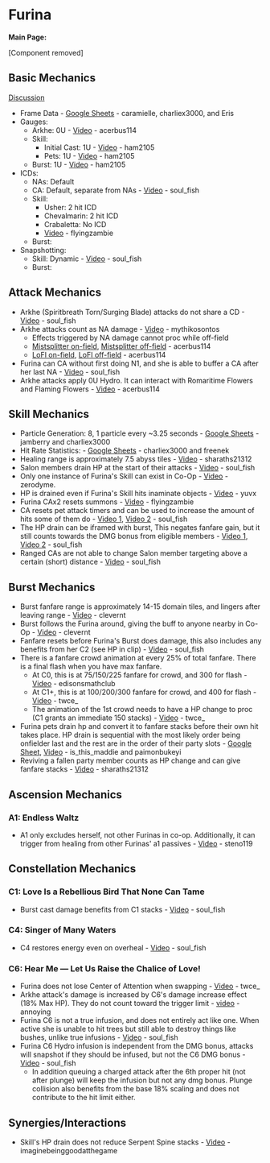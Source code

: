 # Furina

**Main Page:**

[Component removed]

## Basic Mechanics

[Discussion](https://tickets.deeznuts.moe/transcripts/furina-basic-mechanics)

* Frame Data - [Google Sheets](https://docs.google.com/spreadsheets/d/1nNKfwu7BISm78JpPX6-fLFFRFU2r19a42hr15potaD0/edit#gid=0) - caramielle, charliex3000, and Eris
* Gauges:
  * Arkhe: 0U - [Video](https://youtu.be/7xkN3H3iagM?si=zz0InpwPHEvhFcP6) - acerbus114
  * Skill:
    * Initial Cast: 1U - [Video](https://www.youtube.com/watch?v=euK-xBVU1OA) - ham2105
    * Pets: 1U - [Video](https://www.youtube.com/watch?v=zQO4RE-ZC5s) - ham2105
  * Burst: 1U - [Video](https://youtu.be/adix_Pis_pA?si=lFh5ky0ibyjSxfjP) - ham2105
* ICDs:
  * NAs: Default
  * CA: Default, separate from NAs - [Video](https://youtu.be/HnsdoRPQWt4) - soul_fish
  * Skill:
    * Usher: 2 hit ICD
    * Chevalmarin: 2 hit ICD
    * Crabaletta: No ICD
    * [Video](https://www.youtube.com/watch?v=EiJ7nj2gvvk) - flyingzambie
  * Burst:
* Snapshotting:
  * Skill: Dynamic - [Video](https://youtu.be/nMv5YTwwtx4) - soul_fish
  * Burst: 

## Attack Mechanics

* Arkhe (Spiritbreath Torn/Surging Blade) attacks do not share a CD - [Video](https://youtu.be/qastNMBqtEU) - soul_fish
* Arkhe attacks count as NA damage - [Video](https://youtu.be/PWzD1iC4c1k?si=CgGGn5b4dxGHkvl3) - mythikosontos
  * Effects triggered by NA damage cannot proc while off-field
  * [Mistsplitter on-field](https://youtu.be/nAoM3D7fRkc), [Mistsplitter off-field](https://youtu.be/1xrD7yxbuWk) - acerbus114
  * [LoFI on-field](https://youtu.be/jcsSHJTq9G0), [LoFI off-field](https://youtu.be/OB1-48kABlQ) - acerbus114
* Furina can CA without first doing N1, and she is able to buffer a CA after her last NA - [Video](https://youtu.be/0kywjIrWulA) - soul_fish
* Arkhe attacks apply 0U Hydro. It can interact with Romaritime Flowers and Flaming Flowers - [Video](https://youtu.be/_AmXdawOqJo) - acerbus114

## Skill Mechanics

* Particle Generation: 8, 1 particle every ~3.25 seconds - [Google Sheets](https://docs.google.com/spreadsheets/d/1pdHL5cloeh3gv36rwJIDDTzAsoKSF3KKDEzBvfR8rjU/edit?usp=sharing) - jamberry and charliex3000
* Hit Rate Statistics: - [Google Sheets](https://docs.google.com/spreadsheets/d/18LP6xlqh1DJhu6H0cvSaw3XLHhhLH6Wi/edit#gid=1418561446) - charliex3000 and freenek
* Healing range is approximately 7.5 abyss tiles - [Video](https://youtu.be/EQMTflOHehY) - sharaths21312
* Salon members drain HP at the start of their attacks - [Video](https://youtu.be/0842cSOffsA) - soul_fish
* Only one instance of Furina's Skill can exist in Co-Op - [Video](https://www.youtube.com/watch?v=BoWnXcZx4iA) - zerodyme.
* HP is drained even if Furina's Skill hits inaminate objects - [Video](https://youtu.be/MXlRPwrgB8A) - yuvx
* Furina CAx2 resets summons - [Video](https://www.youtube.com/watch?v=EiJ7nj2gvvk) - flyingzambie
* CA resets pet attack timers and can be used to increase the amount of hits some of them do - [Video 1](https://youtu.be/RyaZ2IxbLk4), [Video 2](https://youtu.be/zpU7tCADzrQ) - soul_fish
* The HP drain can be iframed with burst, This negates fanfare gain, but it still counts towards the DMG bonus from eligible members - [Video 1](https://youtu.be/TJeCPS4mp60), [Video 2](https://youtu.be/v1L_FTCeKXE) - soul_fish
* Ranged CAs are not able to change Salon member targeting above a certain (short) distance - [Video](https://youtu.be/nRTaMqpXOis?si=HR_mfvm1YJfgccRZ) - soul_fish

## Burst Mechanics

* Burst fanfare range is approximately 14-15 domain tiles, and lingers after leaving range - [Video](https://youtu.be/exioYqBI_I0?si=IPIp-P0QjQ8tYmx_) - clevernt
* Burst follows the Furina around, giving the buff to anyone nearby in Co-Op - [Video](https://youtu.be/8A95KmAveeQ?si=FBC0S_UuQUKU_k-Z) - clevernt
* Fanfare resets before Furina's Burst does damage, this also includes any benefits from her C2 \(see HP in clip\) - [Video](https://youtu.be/WclYN_zSBJI?si=CX0xjXIrE5BuqJXI) - soul_fish
* There is a fanfare crowd animation at every 25% of total fanfare. There is a final flash when you have max fanfare.
  * At C0, this is at 75/150/225 fanfare for crowd, and 300 for flash - [Video](https://www.youtube.com/watch?v=eNW1gtz2u20) - edisonsmathclub
  * At C1+, this is at 100/200/300 fanfare for crowd, and 400 for flash - [Video](https://www.youtube.com/watch?v=_JDy0ruuA5Y) - twce_
  * The animation of the 1st crowd needs to have a HP change to proc (C1 grants an immediate 150 stacks) - [Video](https://www.youtube.com/watch?v=fQajqBFW6Is) - twce_
* Furina pets drain hp and convert it to fanfare stacks before their own hit takes place. HP drain is sequential with the most likely order being onfielder last and the rest are in the order of their party slots - [Google Sheet](https://docs.google.com/spreadsheets/d/1z3IVOotxfw2Wo_CnC5tZs5vYZZLAjYabhm_px4utJ6E/edit?usp=sharing), [Video](https://youtu.be/_mujLcDCbOw) - is_this_maddie and paimonbukeyi
* Reviving a fallen party member counts as HP change and can give fanfare stacks - [Video](https://youtu.be/TSZqtr_5NtM) - sharaths21312

## Ascension Mechanics

### A1: Endless Waltz

* A1 only excludes herself, not other Furinas in co-op. Additionally, it can trigger from healing from other Furinas' a1 passives - [Video](https://youtu.be/KgfIa_7_jrI?si=TkS9Wco8xssbptUJ) - steno119

## Constellation Mechanics

### C1: Love Is a Rebellious Bird That None Can Tame

* Burst cast damage benefits from C1 stacks - [Video](https://youtu.be/XxPWbsPJ-_Q) - soul_fish

### C4: Singer of Many Waters

* C4 restores energy even on overheal - [Video](https://youtu.be/d4s4fdd7aYU) - soul_fish

### C6: Hear Me — Let Us Raise the Chalice of Love!

* Furina does not lose Center of Attention when swapping - [Video](https://youtu.be/aoL38FJWsCY) - twce_
* Arkhe attack's damage is increased by C6's damage increase effect \(18% Max HP\). They do not count toward the trigger limit - [video](https://youtu.be/sbKIEzelynE) - annoying
* Furina C6 is not a true infusion, and does not entirely act like one. When active she is unable to hit trees but still able to destroy things like bushes, unlike true infusions - [Video](https://youtu.be/QPuoCYZK-pQ) - soul_fish
* Furina C6 Hydro infusion is independent from the DMG bonus, attacks will snapshot if they should be infused, but not the C6 DMG bonus - [Video](https://youtu.be/Hc63aJmIJ68) - soul_fish
  * In addition queuing a charged attack after the 6th proper hit (not after plunge) will keep the infusion but not any dmg bonus. Plunge collision also benefits from the base 18% scaling and does not contribute to the hit limit either.

## Synergies/Interactions

* Skill's HP drain does not reduce Serpent Spine stacks - [Video](https://youtu.be/aeCx0ReUnNQ) - imaginebeinggoodatthegame